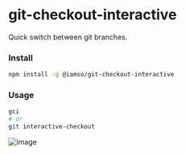 # git-checkout-interactive

Quick switch between git branches.

### Install

```bash
npm install -g @iamso/git-checkout-interactive
```

### Usage

```bash
gci
# or
git interactive-checkout
```

![image](https://user-images.githubusercontent.com/1926029/56238297-11153f00-6086-11e9-93b7-fe22800e0056.png)

